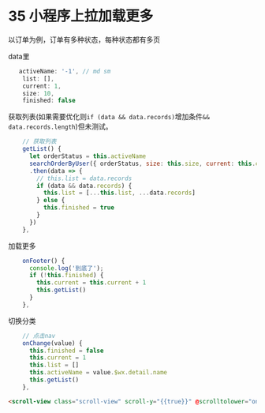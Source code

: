 # 35 小程序上拉加载更多

以订单为例，订单有多种状态，每种状态都有多页

data里

```js
   activeName: '-1', // md sm
    list: [],
    current: 1,
    size: 10,
    finished: false
```

获取列表(如果需要优化则`if (data && data.records)`增加条件`&& data.records.length`)但未测试。

```js
    // 获取列表
    getList() {
      let orderStatus = this.activeName
      searchOrderByUser({ orderStatus, size: this.size, current: this.current })
      .then(data => {
        // this.list = data.records
        if (data && data.records) {
          this.list = [...this.list, ...data.records]
        } else {
          this.finished = true
        }
      })
    },
```

加载更多

```js
    onFooter() {
      console.log('到底了');
      if (!this.finished) {
        this.current = this.current + 1
        this.getList()
      }
    },
```

切换分类

```js
    // 点击nav
    onChange(value) {
      this.finished = false
      this.current = 1
      this.list = []
      this.activeName = value.$wx.detail.name
      this.getList()
    },
```



```html
<scroll-view class="scroll-view" scroll-y="{{true}}" @scrolltolower="onFooter">
```

